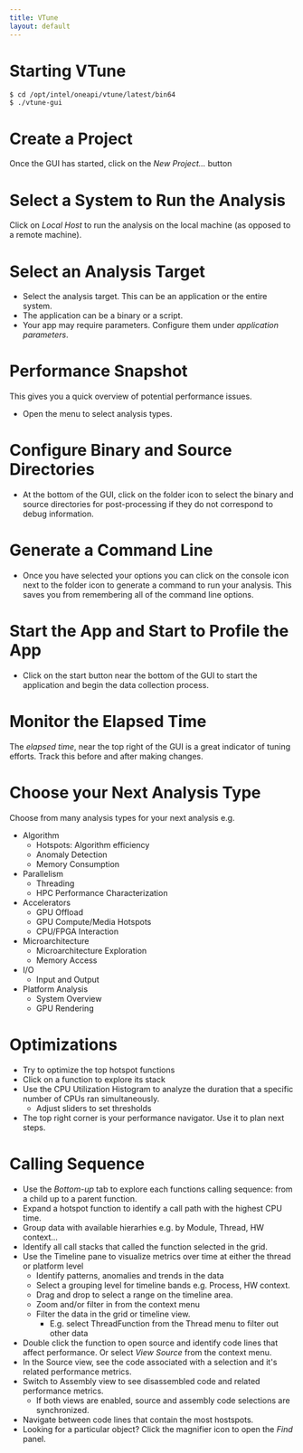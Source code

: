 ```yaml
---
title: VTune
layout: default
---
```


# Starting VTune

```
$ cd /opt/intel/oneapi/vtune/latest/bin64
$ ./vtune-gui
```
# Create a Project

Once the GUI has started, click on the *New Project...* button

# Select a System to Run the Analysis

Click on *Local Host* to run the analysis on the local machine (as opposed to a remote machine).

# Select an Analysis Target

* Select the analysis target. This can be an application or the entire system.
* The application can be a binary or a script.
* Your app may require parameters. Configure them under *application parameters*.

# Performance Snapshot

This gives you a quick overview of potential performance issues. 

* Open the menu to select analysis types.

# Configure Binary and Source Directories

* At the bottom of the GUI, click on the folder icon to select the binary and source directories for post-processing if they do not correspond to debug information.

# Generate a Command Line

* Once you have selected your options you can click on the console icon next to the folder icon to generate a command to run your analysis. This saves you from remembering all of the command line options.

# Start the App and Start to Profile the App

* Click on the start button near the bottom of the GUI to start the application and begin the data collection process.

# Monitor the Elapsed Time

The *elapsed time*, near the top right of the GUI is a great indicator of tuning efforts. Track this before and after making changes.

# Choose your Next Analysis Type

Choose from many analysis types for your next analysis e.g.
* Algorithm
  * Hotspots: Algorithm efficiency
  * Anomaly Detection
  * Memory Consumption
* Parallelism
  * Threading
  * HPC Performance Characterization
* Accelerators
  * GPU Offload
  * GPU Compute/Media Hotspots
  * CPU/FPGA Interaction
* Microarchitecture
  * Microarchitecture Exploration
  * Memory Access
* I/O
  * Input and Output
* Platform Analysis
  * System Overview 
  * GPU Rendering

# Optimizations

* Try to optimize the top hotspot functions
* Click on a function to explore its stack
* Use the CPU Utilization Histogram to analyze the duration that a specific number of CPUs ran simultaneously. 
  * Adjust sliders to set thresholds
* The top right corner is your performance navigator. Use it to plan next steps.

# Calling Sequence

* Use the *Bottom-up* tab to explore each functions calling sequence: from a child up to a parent function.
* Expand a hotspot function to identify a call path with the highest CPU time.
* Group data with available hierarhies e.g. by Module, Thread, HW context...
* Identify all call stacks that called the function selected in the grid.
* Use the Timeline pane to visualize metrics over time at either the thread or platform level
  * Identify patterns, anomalies and trends in the data
  * Select a grouping level for timeline bands e.g. Process, HW context.
  * Drag and drop to select a range on the timeline area.
  * Zoom and/or filter in from the context menu
  * Filter the data in the grid or timeline view.
    * E.g. select ThreadFunction from the Thread menu to filter out other data
* Double click the function to open source and identify code lines that affect performance. Or select *View Source* from the context menu.
* In the Source view, see the code associated with a selection and it's related performance metrics.
* Switch to Assembly view to see disassembled code and related performance metrics.
  * If both views are enabled, source and assembly code selections are synchronized.
* Navigate between code lines that contain the most hostspots.
* Looking for a particular object? Click the magnifier icon to open the *Find* panel.
